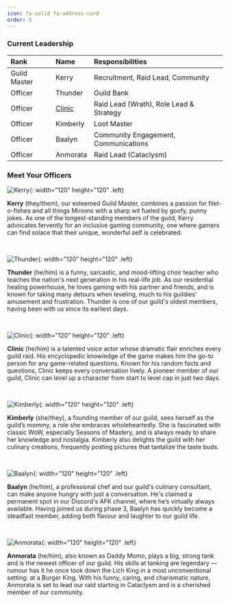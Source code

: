 ```yaml
---
icon: fa-solid fa-address-card
order: 5
---
```


### Current Leadership

| Rank                 	     | Name          | Responsibilities |
| :--------------------------- | :--------------- | :------ |
| Guild Master          | Kerry     | Recruitment, Raid Lead, Community |
| Officer                | Thunder    | Guild Bank |
| Officer               | [Clinic](https://enclavewow.github.io/posts/clinic-member-spotlight/)    | Raid Lead (Wrath), Role Lead & Strategy |
| Officer               | Kimberly    | Loot Master |
| Officer               | Baalyn    | Community Engagement, Communications |
| Officer              | Anmorata    | Raid Lead (Cataclysm)|

### Meet Your Officers

![Kerry](/images/kerry.png){: width="120" height="120" .left}

**Kerry** (they/them), our esteemed Guild Master, combines a passion for filet-o-fishes and all things Minions with a sharp wit fueled by goofy, punny jokes. As one of the longest-standing members of the guild, Kerry advocates fervently for an inclusive gaming community, one where gamers can find solace that their unique, wonderful self is celebrated. 

&nbsp;

![Thunder](/images/thunder.png){: width="120" height="120" .left}

**Thunder** (he/him) is a funny, sarcastic, and mood-lifting choir teacher who teaches the nation's next generation in his real-life job. As our residential healing powerhouse, he loves gaming with his partner and friends, and is known for taking many detours when leveling, much to his guildies' amusement and frustration. Thunder is one of our guild's oldest members, having been with us since its earliest days.

&nbsp;

![Clinic](/images/clinic.png){: width="120" height="120" .left}

**Clinic** (he/him) is a talented voice actor whose dramatic flair enriches every guild raid. His encyclopedic knowledge of the game makes him the go-to person for any game-related questions. Known for his random facts and questions, Clinic keeps every conversation lively. A pioneer member of our guild, Clinic can level up a character from start to level cap in just two days.

&nbsp;

![Kimberly](/images/kimberly.jpg){: width="120" height="120" .left}

**Kimberly** (she/they), a founding member of our guild, sees herself as the guild’s mommy, a role she embraces wholeheartedly. She is fascinated with classic WoW, especially Seasons of Mastery, and is always ready to share her knowledge and nostalgia. Kimberly also delights the guild with her culinary creations, frequently posting pictures that tantalize the taste buds.

&nbsp;

![Baalyn](/images/baalyn.png){: width="120" height="120" .left}

**Baalyn** (he/him), a professional chef and our guild's culinary consultant, can make anyone hungry with just a conversation. He's claimed a permanent spot in our Discord's AFK channel, where he’s virtually always available. Having joined us during phase 3, Baalyn has quickly become a steadfast member, adding both flavour and laughter to our guild life.

&nbsp;

![Anmorata](/images/anmo.png){: width="120" height="120" .left}

**Anmorata** (he/him), also known as Daddy Momo, plays a big, strong tank and is the newest officer of our guild. His skills at tanking are legendary — rumour has it he once took down the Lich King in a most unconventional setting: at a Burger King. With his funny, caring, and charismatic nature, Anmorata is set to lead our raid starting in Cataclysm and is a cherished member of our community.